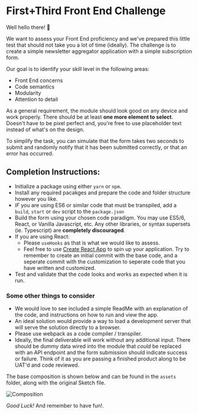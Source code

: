 # First+Third Front End Challenge

Well hello there! 👋

We want to assess your Front End proficiency and we've prepared this little test that should not take you a lot of time (ideally). The challenge is to create a simple newsletter aggregator application with a simple subscription form.

Our goal is to identify your skill level in the following areas:

* Front End concerns
* Code semantics
* Modularity
* Attention to detail

As a general requirement, the module should look good on any device and work properly. There should be at least **one more element to select**. Doesn't have to be pixel perfect and, you're free to use placeholder text instead of what's on the design. 

To simplify the task, you can simulate that the form takes two seconds to submit and randomly notify that it has been submitted correctly, or that an error has occurred.

## Completion Instructions:

- Initialize a package using either `yarn` or `npm`.
- Install any required pacakges and prepare the code and folder structure however you like.
- _IF_ you are using ES6 or similar code that must be transpiled, add a `build`, `start` or `dev` script to the `package.json`
- Build the form using your chosen code paradigm. You may use ES5/6, React, or Vanilla Javascript, etc. Any other libraries, or syntax supersets (ie. Typescript) are **completely discouraged**.
- If you are using React:
    - Please `useHooks` as that is what we would like to assess.
    - Feel free to use [Create React App](https://github.com/facebook/create-react-app#creating-an-app) to spin up your application. Try to remember to create an initial commit with the base code, and a seperate commit with the customization to seperate code that you have written and customized.
- Test and validate that the code looks and works as expected when it is run.

### Some other things to consider

- We would love to see included a simple ReadMe with an explanation of the code, and instructions on how to run and view the app.
- An ideal solution would provide a way to load a development server that will serve the solution directly to a browser.
- Please use webpack as a code compiler / transpiler.
- Ideally, the final deliverable will work without any additional input. There should be dummy data wired into the module that _could_ be replaced with an API endpoint and the form submission should indicate success or failure. Think of it as you are passing a finished product along to be UAT'd and code reviewed.

The base composition is shown below and can be found in the `assets` folder, along with the original Sketch file.

![Composition](/assets/composition.png)

*Good Luck!* And remember to have fun!.